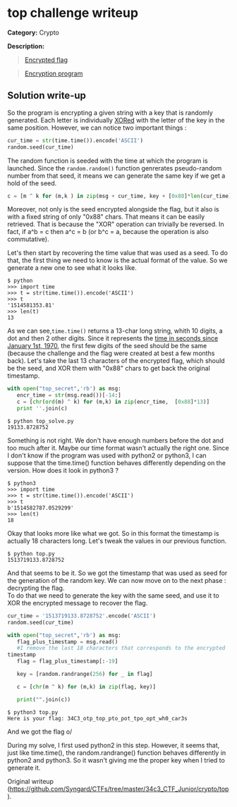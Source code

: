 # top challenge writeup

**Category:** Crypto

**Description:**

> [Encrypted flag](./top_secret)

> [Encryption program](./top.py)

## Solution write-up

So the program is encrypting a given string with a key that is randomly
generated. Each letter is individually
[XORed](https://www.programiz.com/python-programming/operators) with the
letter of the key in the same position. However, we can notice two important
things :

```python  
cur_time = str(time.time()).encode('ASCII')  
random.seed(cur_time)  
```

The random function is seeded with the time at which the program is launched.
Since the `random.random()` function genrerates pseudo-random number from that
seed, it means we can generate the same key if we get a hold of the seed.

```python  
c = [m ^ k for (m,k ) in zip(msg + cur_time, key + [0x88]*len(cur_time))]  
```

Moreover, not only is the seed encrypted alongside the flag, but it also is
with a fixed string of only "0x88" chars. That means it can be easily
retrieved. That is because the "XOR" operation can trivially be reversed. In
fact, if a^b = c then a^c = b (or b^c = a, because the operation is also
commutative).

Let's then start by recovering the time value that was used as a seed. To do
that, the first thing we need to know is the actual format of the value. So we
generate a new one to see what it looks like.

```  
$ python  
>>> import time  
>>> t = str(time.time()).encode('ASCII')  
>>> t  
'1514581353.81'  
>>> len(t)  
13  
```

As we can see,`time.time()` returns a 13-char long string, whith 10 digits, a
dot and then 2 other digits. Since it represents the [time in seconds since
January 1st,
1970](https://en.wikipedia.org/wiki/Epoch_(reference_date)#Computing), the
first few digits of the seed should be the same (because the challenge and the
flag were created at best a few months back). Let's take the last 13
characters of the encrypted flag, which should be the seed, and XOR them with
"0x88" chars to get back the original timestamp.

```python  
with open("top_secret",'rb') as msg:  
   encr_time = str(msg.read())[-14:]  
   c = [chr(ord(m) ^ k) for (m,k) in zip(encr_time,  [0x88]*13)]  
   print ''.join(c)  
```

```  
$ python top_solve.py  
19133.8728752  
```

Something is not right. We don't have enough numbers before the dot and too
much after it. Maybe our time format wasn't actually the right one. Since I
don't know if the program was used with python2 or python3, I can suppose that
the time.time() function behaves differently depending on the version. How
does it look in python3 ?

```  
$ python3  
>>> import time  
>>> t = str(time.time()).encode('ASCII')  
>>> t  
b'1514582787.0529299'  
>>> len(t)  
18  
```

Okay that looks more like what we got. So in this format the timestamp is
actually 18 characters long. Let's tweak the values in our previous function.

```  
$ python top.py  
1513719133.8728752  
```

And that seems to be it. So we got the timestamp that was used as seed for the
generation of the random key. We can now move on to the next phase :
decrypting the flag.  
To do that we need to generate the key with the same seed, and use it to XOR
the encrypted message to recover the flag.

```python  
cur_time = '1513719133.8728752'.encode('ASCII')  
random.seed(cur_time)

with open("top_secret",'rb') as msg:  
   flag_plus_timestamp = msg.read()  
   #I remove the last 18 characters that corresponds to the encrypted
timestamp  
   flag = flag_plus_timestamp[:-19]

   key = [random.randrange(256) for _ in flag]

   c = [chr(m ^ k) for (m,k) in zip(flag, key)]

   print("".join(c))  
```

```  
$ python3 top.py  
Here is your flag: 34C3_otp_top_pto_pot_tpo_opt_wh0_car3s  
```

And we got the flag o/  
  
During my solve, I first used python2 in this step. However, it seems that,
just like time.time(), the random.randrange() function behaves differently in
python2 and python3. So it wasn't giving me the proper key when I tried to
generate it.  

Original writeup
(https://github.com/Syngard/CTFs/tree/master/34c3_CTF_Junior/crypto/top).